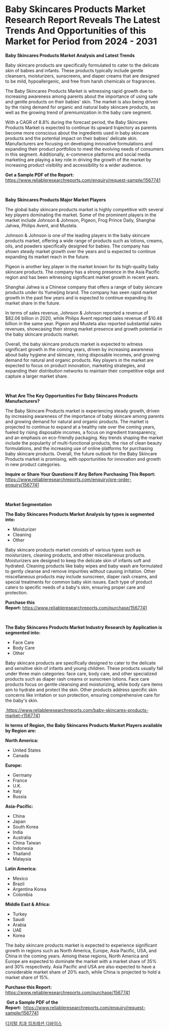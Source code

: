 <p><h1>Baby Skincares Products Market Research Report Reveals The Latest Trends And Opportunities of this Market for Period from 2024 - 2031</h1></p><p><strong>Baby Skincares Products Market Analysis and Latest Trends</strong></p>
<p><p>Baby skincare products are specifically formulated to cater to the delicate skin of babies and infants. These products typically include gentle cleansers, moisturizers, sunscreens, and diaper creams that are designed to be mild, hypoallergenic, and free from harsh chemicals or fragrances.</p><p>The Baby Skincares Products Market is witnessing rapid growth due to increasing awareness among parents about the importance of using safe and gentle products on their babies' skin. The market is also being driven by the rising demand for organic and natural baby skincare products, as well as the growing trend of premiumization in the baby care segment.</p><p>With a CAGR of 8.8% during the forecast period, the Baby Skincares Products Market is expected to continue its upward trajectory as parents become more conscious about the ingredients used in baby skincare products and the potential impact on their babies' delicate skin. Manufacturers are focusing on developing innovative formulations and expanding their product portfolios to meet the evolving needs of consumers in this segment. Additionally, e-commerce platforms and social media marketing are playing a key role in driving the growth of the market by increasing product visibility and accessibility to a wider audience.</p></p>
<p><strong>Get a Sample PDF of the Report:&nbsp;</strong> <a href="https://www.reliableresearchreports.com/enquiry/request-sample/1567741">https://www.reliableresearchreports.com/enquiry/request-sample/1567741</a></p>
<p>&nbsp;</p>
<p><strong>Baby Skincares Products Major Market Players</strong></p>
<p><p>The global baby skincare products market is highly competitive with several key players dominating the market. Some of the prominent players in the market include Johnson & Johnson, Pigeon, Frog Prince Daily, Shanghai Jahwa, Philips Avent, and Mustela. </p><p>Johnson & Johnson is one of the leading players in the baby skincare products market, offering a wide range of products such as lotions, creams, oils, and powders specifically designed for babies. The company has shown steady market growth over the years and is expected to continue expanding its market reach in the future. </p><p>Pigeon is another key player in the market known for its high-quality baby skincare products. The company has a strong presence in the Asia Pacific region and has been witnessing significant market growth in recent years. </p><p>Shanghai Jahwa is a Chinese company that offers a range of baby skincare products under its Yumeijing brand. The company has seen rapid market growth in the past few years and is expected to continue expanding its market share in the future.</p><p>In terms of sales revenue, Johnson & Johnson reported a revenue of $82.06 billion in 2020, while Philips Avent reported sales revenue of $10.48 billion in the same year. Pigeon and Mustela also reported substantial sales revenues, showcasing their strong market presence and growth potential in the baby skincare products market. </p><p>Overall, the baby skincare products market is expected to witness significant growth in the coming years, driven by increasing awareness about baby hygiene and skincare, rising disposable incomes, and growing demand for natural and organic products. Key players in the market are expected to focus on product innovation, marketing strategies, and expanding their distribution networks to maintain their competitive edge and capture a larger market share.</p></p>
<p>&nbsp;</p>
<p><strong>What Are The Key Opportunities For Baby Skincares Products Manufacturers?</strong></p>
<p><p>The Baby Skincare Products market is experiencing steady growth, driven by increasing awareness of the importance of baby skincare among parents and growing demand for natural and organic products. The market is projected to continue to expand at a healthy rate over the coming years, fueled by rising disposable incomes, a focus on ingredient transparency, and an emphasis on eco-friendly packaging. Key trends shaping the market include the popularity of multi-functional products, the rise of clean beauty formulations, and the increasing use of online platforms for purchasing baby skincare products. Overall, the future outlook for the Baby Skincare Products market is promising, with opportunities for innovation and growth in new product categories.</p></p>
<p><strong>Inquire or Share Your Questions If Any Before Purchasing This Report:</strong> <a href="https://www.reliableresearchreports.com/enquiry/pre-order-enquiry/1567741">https://www.reliableresearchreports.com/enquiry/pre-order-enquiry/1567741</a></p>
<p>&nbsp;</p>
<p><strong>Market Segmentation</strong></p>
<p><strong>The Baby Skincares Products Market Analysis by types is segmented into:</strong></p>
<p><ul><li>Moisturizer</li><li>Cleaning</li><li>Other</li></ul></p>
<p><p>Baby skincare products market consists of various types such as moisturizers, cleaning products, and other miscellaneous products. Moisturizers are designed to keep the delicate skin of infants soft and hydrated. Cleaning products like baby wipes and baby wash are formulated to gently cleanse and remove impurities without causing irritation. Other miscellaneous products may include sunscreen, diaper rash creams, and special treatments for common baby skin issues. Each type of product caters to specific needs of a baby's skin, ensuring proper care and protection.</p></p>
<p><strong>Purchase this Report:&nbsp;</strong><a href="https://www.reliableresearchreports.com/purchase/1567741">https://www.reliableresearchreports.com/purchase/1567741</a></p>
<p>&nbsp;</p>
<p><strong>The Baby Skincares Products Market Industry Research by Application is segmented into:</strong></p>
<p><ul><li>Face Care</li><li>Body Care</li><li>Other</li></ul></p>
<p><p>Baby skincare products are specifically designed to cater to the delicate and sensitive skin of infants and young children. These products usually fall under three main categories: face care, body care, and other specialized products such as diaper rash creams or sunscreen lotions. Face care products focus on gentle cleansing and moisturizing, while body care items aim to hydrate and protect the skin. Other products address specific skin concerns like irritation or sun protection, ensuring comprehensive care for the baby's skin.</p></p>
<p><a href="https://www.reliableresearchreports.com/baby-skincares-products-market-r1567741">&nbsp;https://www.reliableresearchreports.com/baby-skincares-products-market-r1567741</a></p>
<p><strong>In terms of Region, the Baby Skincares Products Market Players available by Region are:</strong></p>
<p>
    <p> <strong> North America: </strong>
        <ul>
            <li>United States</li>
            <li>Canada</li>
        </ul>
        </p> 
    <p> <strong> Europe: </strong>
        <ul>
            <li>Germany</li>
            <li>France</li>
            <li>U.K.</li>
            <li>Italy</li>
            <li>Russia</li>
        </ul>
        </p> 
    <p> <strong> Asia-Pacific: </strong>
        <ul>
            <li>China</li>
            <li>Japan</li>
            <li>South Korea</li>
            <li>India</li>
            <li>Australia</li>
            <li>China Taiwan</li>
            <li>Indonesia</li>
            <li>Thailand</li>
            <li>Malaysia</li>
        </ul>
        </p> 
    <p> <strong> Latin America: </strong>
        <ul>
            <li>Mexico</li>
            <li>Brazil</li>
            <li>Argentina Korea</li>
            <li>Colombia</li>
        </ul>
        </p> 
    <p> <strong> Middle East & Africa: </strong>
        <ul>
            <li>Turkey</li>
            <li>Saudi</li>
            <li>Arabia</li>
            <li>UAE</li>
            <li>Korea</li>
        </ul>
    </p>
    </p>
<p><p>The baby skincare products market is expected to experience significant growth in regions such as North America, Europe, Asia Pacific, USA, and China in the coming years. Among these regions, North America and Europe are expected to dominate the market with a market share of 35% and 30% respectively. Asia Pacific and USA are also expected to have a considerable market share of 20% each, while China is projected to hold a market share of 15%.</p></p>
<p><strong>Purchase this Report: </strong><a href="https://www.reliableresearchreports.com/purchase/1567741">https://www.reliableresearchreports.com/purchase/1567741</a></p>
<p>&nbsp;<strong>Get a Sample PDF of the Report:&nbsp;&nbsp;</strong><a href="https://www.reliableresearchreports.com/enquiry/request-sample/1567741">https://www.reliableresearchreports.com/enquiry/request-sample/1567741</a></p>
<p><strong></strong></p>
<p><p><a href="https://github.com/Marcosoenrt565736/Market-Research-Report-List-1/blob/main/529344084846.md">디지털 치과 임프레션 디바이스</a></p></p>